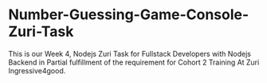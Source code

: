 # Number-Guessing-Game-Console-Zuri-Task
This is our Week 4, Nodejs Zuri Task for Fullstack Developers with Nodejs Backend in Partial fulfillment of the requirement for Cohort 2 Training At Zuri Ingressive4good.
